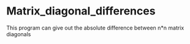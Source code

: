 # Matrix_diagonal_differences
 This program can give out the absolute difference between n*n matrix diagonals
